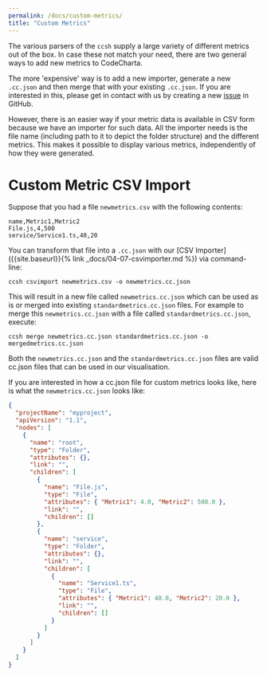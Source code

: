 ```yaml
---
permalink: /docs/custom-metrics/
title: "Custom Metrics"
---
```


The various parsers of the `ccsh` supply a large variety of different metrics out of the box. In case these not match your need, there are two general ways to add new metrics to CodeCharta.

The more 'expensive' way is to add a new importer, generate a new `.cc.json` and then merge that with your existing `.cc.json`. If you are interested in this, please get in contact with us by creating a new [issue](https://github.com/MaibornWolff/codecharta/issues) in GitHub.

However, there is an easier way if your metric data is available in CSV form because we have an importer for such data. All the importer needs is the file name (including path to it to depict the folder structure) and the different metrics. This makes it possible to display various metrics, independently of how they were generated.

# Custom Metric CSV Import

Suppose that you had a file `newmetrics.csv` with the following contents:

```csv
name,Metric1,Metric2
File.js,4,500
service/Service1.ts,40,20
```

You can transform that file into a `.cc.json` with our [CSV Importer]({{site.baseurl}}{% link _docs/04-07-csvimporter.md %}) via command-line:

```
ccsh csvimport newmetrics.csv -o newmetrics.cc.json
```

This will result in a new file called `newmetrics.cc.json` which can be used as is or merged into existing `standardmetrics.cc.json` files. For example to merge this `newmetrics.cc.json` with a file called `standardmetrics.cc.json`, execute:

```
ccsh merge newmetrics.cc.json standardmetrics.cc.json -o mergedmetrics.cc.json
```

Both the `newmetrics.cc.json` and the `standardmetrics.cc.json` files are valid cc.json files that can be used in our visualisation.

If you are interested in how a cc.json file for custom metrics looks like, here is what the `newmetrics.cc.json` looks like:

```json
{
  "projectName": "myproject",
  "apiVersion": "1.1",
  "nodes": [
    {
      "name": "root",
      "type": "Folder",
      "attributes": {},
      "link": "",
      "children": [
        {
          "name": "File.js",
          "type": "File",
          "attributes": { "Metric1": 4.0, "Metric2": 500.0 },
          "link": "",
          "children": []
        },
        {
          "name": "service",
          "type": "Folder",
          "attributes": {},
          "link": "",
          "children": [
            {
              "name": "Service1.ts",
              "type": "File",
              "attributes": { "Metric1": 40.0, "Metric2": 20.0 },
              "link": "",
              "children": []
            }
          ]
        }
      ]
    }
  ]
}
```
